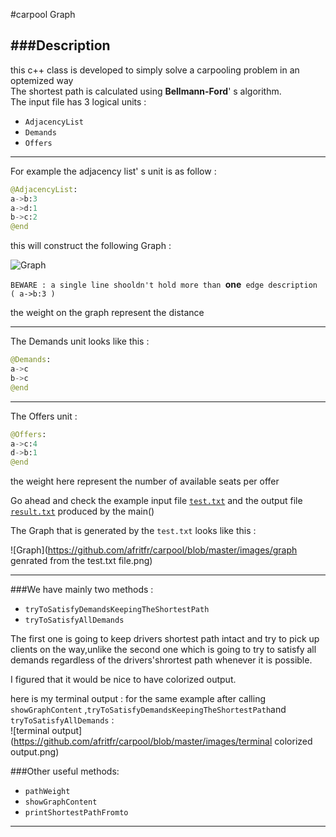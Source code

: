 #carpool Graph

###Description 
---
this c++ class is developed to simply solve a carpooling problem in an optemized way  
The shortest path is calculated using **Bellmann-Ford**' s algorithm.  
The input file has 3 logical units : 
  * `AdjacencyList` 
  * `Demands`
  * `Offers`
  
---
For example the adjacency list' s unit is as follow :
```python
@AdjacencyList:
a->b:3
a->d:1
b->c:2
@end
```

this will construct the following Graph :

![Graph](https://github.com/afritfr/carpool/blob/master/images/example.png)  

`BEWARE : a single line shooldn't hold more than `**one**` edge description ( a->b:3 )` 

the weight on the graph represent the distance

---
The Demands unit looks like this :  
```python
@Demands:
a->c
b->c
@end
```

---

The Offers unit :  
```python
@Offers:
a->c:4
d->b:1
@end
```

the weight here represent the number of available seats per offer

Go ahead and check the example input file [`test.txt`](https://github.com/afritfr/carpool/blob/master/test.txt) and the output file [`result.txt`](https://github.com/afritfr/carpool/blob/master/result.txt) produced by the main()   

The Graph that is generated by the `test.txt` looks like this :

![Graph](https://github.com/afritfr/carpool/blob/master/images/graph genrated from the test.txt file.png)

---

###We have mainly two methods : 
  * `tryToSatisfyDemandsKeepingTheShortestPath`
  * `tryToSatisfyAllDemands`

The first one is going to keep drivers shortest path intact and try to pick up clients on the way,unlike the second one which is going to try to satisfy all demands regardless of the drivers'shrortest path whenever it is possible.

I figured that it would be nice to have colorized output.

here is my terminal output : for the same example after calling `showGraphContent` ,`tryToSatisfyDemandsKeepingTheShortestPath`and `tryToSatisfyAllDemands` :  
![terminal output](https://github.com/afritfr/carpool/blob/master/images/terminal colorized output.png)

###Other useful methods:  
  * `pathWeight` 
  * `showGraphContent`
  * `printShortestPathFromto`

---
